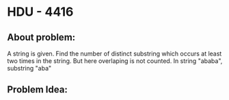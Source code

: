 # HDU - 4416
## About problem:
A string is given. Find the number of distinct substring which occurs at least two times in the string. But here overlaping is not counted.  In string "ababa", substring "aba"  


## Problem Idea:
<!--stackedit_data:
eyJoaXN0b3J5IjpbLTE3MjUxODkxMF19
-->